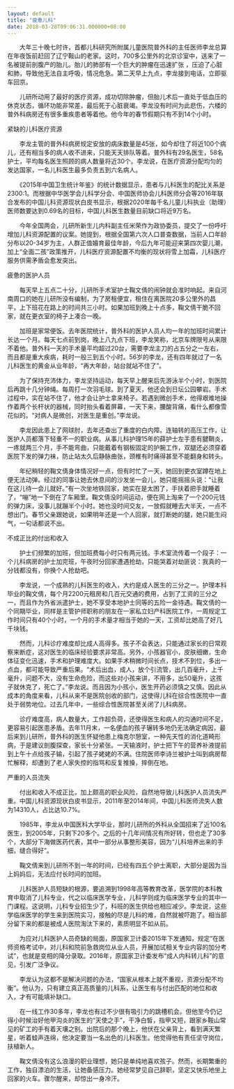 ```yaml
---
layout: default
title: "疲惫儿科"
date: 2018-03-28T09:06:31.000000+08:00
---
```


　　大年三十晚七时许，首都儿科研究所附属儿童医院普外科的主任医师李龙总算在年夜饭前赶回了辽宁鞍山的老家。这时，700多公里外的北京诊室中，送来了一名被提前剖腹产的胎儿。胎儿的肺部有一个巨大的肿瘤在迅速扩张 ，压迫了心脏和肺，导致他无法自主呼吸，情况危急。第二天早上九点，李龙接到电话，立即驱车回京。

　　儿研所动用了最好的医疗资源，成功切除肿瘤，但胎儿术后一直处于低血压的休克状态，循环功能非常差，最后死于心脏衰竭。李龙没有时间为此悲伤，六楼的普外科病房还有很多重疾患者等着他。他今年的春节假期只有不到14个小时。

紧缺的儿科医疗资源

　　李龙主管的普外科病房规定安放的病床数量是45张，如今却住了将近100个病儿，还有相当多的病人收不进来，只能天天排队等着。普外科有29名医生，58名护士，平均每名医生照顾的病人数量将近30个。李龙说，在医疗资源分配均匀的发达国家，一名儿科医生最多负责五到六名病人。

　　《2015年中国卫生统计年鉴》的统计数据显示，患者与儿科医生的配比关系是2300∶1。而根据中华医学会儿科学分会、中国医师协会儿科医师分会等2016年联合发布的中国儿科资源现状白皮书显示，根据2020年每千名儿童儿科执业（助理）医师数要达到0.69名的目标，中国儿科医生数量目前缺口将近9万名。

　　今年全国两会，儿研所新生儿内科副主任米荣作为政协委员，提交了一份呼吁增加儿科资源配置的议案。她提到，根据全国第六次人口普查数据，当前人口年龄分布以20-34岁为主，人群正值婚育最佳年龄，今后九年可能迎来第四次婴儿潮，加上“全面二孩”政策推开，儿科医疗资源配置不均衡的现状将雪上加霜，儿科医疗服务供需矛盾会愈发突出。

疲惫的医护人员

　　每天早上五点二十分，儿研所手术室护士鞠文倩的闹钟就会准时响起。来自河南周口的她在儿研所没有编制，为了房租便宜，租住在离医院20多公里外的昌平，上下班花在路上的时间共三小时。如果加班到晚上十点多，鞠文倩干脆不回家，就在更衣室的椅子上凑合一晚。

　　加班是家常便饭。去年医院统计，普外科的医护人员人均一年的加班时间累计长达一个月。每天七点前到岗，晚上八九点下班，李龙笑称，北京车牌限号从来限不着他。普外科一天的手术量平均超过20台，需要李龙主刀的占五分之一左右，而且都是重大疾病，耗时一般三到五个小时。56岁的李龙，还有四年就过了一名儿科医生的黄金从业年龄，“再大年龄，站台就站不住了”。

　　为了保持充沛体力，李龙坚持运动，每天早上醒来后先游泳半个小时，到医院后再跳十几分钟绳。每周打一次羽毛球。到了夏天，他还会到日坛公园攀岩。手术过程中，实在站不住了，他才会让护士拿来椅子。若遇到微创手术，他得艰难地操作着两个长杆状的器械，同时抬头看着屏幕，一天下来，腰酸背痛，看什么都像雪花似的。“对病人是微创，对医生是重创。”李龙说。

　　李龙因此患上了网球肘，去年还查出了重度的白内障。连轴转的高压工作，让医护人员都落下轻重不一的职业病。从事儿科护理15年的薛护士左手患有腱鞘炎，一疼就两三个月，手不能弯曲，只能戴着有钢板固定的护腕工作，双腿还必须穿着医院下发的弹力袜，防止站太久后静脉曲张，颈椎有时痛得甚至不能翻身和转头。

　　年纪稍轻的鞠文倩身体情况好一点，但有时忙了一天，她回到更衣室蹲在地上便无法动弹。经过的同事让她去休息间的沙发坐一会儿，她只能摇摇头说：“让我在这儿待一会儿就好。”有一次坐地铁回家，她实在是太困了，手扶着把手就睡着了，“嘣”地一下倒在了车厢里。鞠文倩没时间运动，便在网上淘来了一个200元钱的弹力床，没事儿就蹦半个小时。她也没时间交友，一放假就睡去大半天，一点不想出门。春节父亲跟她说，如果明年还是一个人回家，就打断她的腿，她只能生闷气，一句话都说不出。

不成正比的付出和收入

　　护士们频繁的加班，但加班费每小时只有两元钱。手术室流传着一个段子：一个儿科病房的护士加完班，午夜时分回家遭遇抢劫，只能哭着对劫匪说：我真的一分钱都没有，你换个人抢劫吧。

　　李龙说，一个成熟的儿科医生的收入，大约是成人医生的三分之一。护理本科毕业的鞠文倩，每个月2200元租房和几百元交通的费用，占到了工资的三分之一，而且作为外省派遣护士，她不享受本地护士同等的五险一金待遇。鞠文倩的一个同期毕业，同样是主管护师职称的朋友在一家私立妇产科医院工作，一周规定工作时间只有40个小时，一个月的手术量才相当于她的一天，工资却比她高了好几千块钱。

　　然而，儿科诊疗难度却比成人高得多。孩子不会表达，只能通过家长的日常观察来断症，这对医生的临床经验要求非常高。另外，小孩器官小，皮肤细嫩，生命体征变化迅速，手术和护理难度大。如果手术稍微时间长点，技术不到位，多出一点血，都可能导致严重后果。“术后出血，成人，放个引流管，出几百毫升，上千毫升，问题不大，没有生命危险，而这些对小孩来讲，不用多，出50毫升，这孩子就休克了，死亡了。”李龙说。而且因为小孩小，医生开药必须慎之又慎。因此从成本的角度来看，儿科从来不是医院创收的部门，这使得儿科在综合性医院中一直处于弱势地位。过去几年中，一些综合性医院甚至关闭了儿科病房。

　　诊疗难度高，病人数量大，工作超负荷，还使得医生和病人的沟通时间不足，更容易引起医患矛盾。去年11月末，一名便血的孩子辗转多地仍无法确定病因，最后来到儿研所，普外科的医生怀疑他患上梅克尔憩室，一种先天性的消化道畸形病，于是建议剖腹探查，家长十分紧张。一天输液时，护士把下午的营养补液提前到上午十点给孩子输，引起了孩子姥姥的不满。住院医师李诗兰被护士叫到病房帮忙解释，却遭到了老人家失控的指骂和反复推搡，摔倒在地。

严重的人员流失

　　付出和收入不成正比，加上颇高的职业风险，自然地导致儿科医护人员流失严重。中国儿科资源现状白皮书显示，2011年至2014年间，中国儿科医师流失人数为14310人，占比达10.7%。

　　1985年，李龙从中国医科大学毕业，那时儿研所的外科从全国招来了近100名医生，到2005年，只剩下20多个。之后的十几年间情况有所好转，但也走了30多个，大部分下海做医药代表，其中一部分从事整形美容，因为“儿科培养出来的手细，缝合得好”。

　　鞠文倩来到儿研所不到一年的时间，已经有四五个护士离职，大部分是因为当上妈妈后，无法应付长时间的加班。

　　儿科医护人员短缺的根源，要追溯到1998年高等教育改革，医学院的本科教育中取消了儿科专业，代之以临床医学专业，儿科学则成为临床医学专业的其中一门课程。这说明，儿科专业招生少了，科班的医生供给也相应减少。李龙说，这些学临床医学的学生来到医院实习，接触的尽是儿科的难，自然就被吓跑了。相当部分留下来的都是被成人医院淘汰下来的，素质明显不如从前。

　　为应对儿科医护人员奇缺的局面，原国家卫计委2015年下发通知，规定“在医师资格考试中，对儿科和院前急救岗位从业人员，开展加试相关专业内容的加分考试”，也就是变相的降分录取。2016年，原国家卫计委发布“成人内科转儿科”的意见，引发广泛争议。

　　李龙认为这都不是解决问题的办法，“国家从根本上就不重视，资源分配不均衡”。他认为，只有建立真正高质量的儿科系，让医生有与付出匹配的地位和收入，才有可能填补缺口。

　　在一线工作30多年，李龙也有过不少很有吸引力的跳槽机会。但他至今仍记得小时候治好他甲沟炎的医生的“天使之手”，干净白皙，指甲又短，跟家乡鞍山常见的矿工的手有着天壤之别。出院后的那个晚上，他伏在父亲背上，看到满天繁星，听着蛙声连绵，他决定要当一名出色的儿科医生。他觉得他有责任坚守岗位，扶植新人。

　　鞠文倩没有这么浪漫的职业理想，她只是单纯地喜欢孩子。然而，长期繁重的工作，独自漂泊的生活，让她备感压力。她经常梦见自己辞职，坚定又快乐地坐上回家的火车。骤尔醒来，却惊出一身冷汗。

